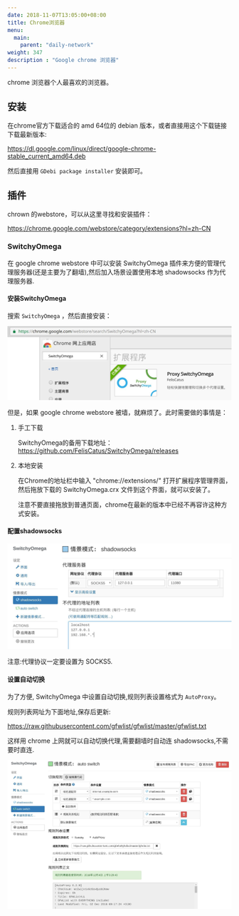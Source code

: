 ```yaml
---
date: 2018-11-07T13:05:00+08:00
title: Chrome浏览器
menu:
  main:
    parent: "daily-network"
weight: 347
description : "Google chrome 浏览器"
---
```


chrome 浏览器个人最喜欢的浏览器。

## 安装

在chrome官方下载适合的 amd 64位的 debian 版本，或者直接用这个下载链接下载最新版本:

https://dl.google.com/linux/direct/google-chrome-stable_current_amd64.deb

然后直接用 `GDebi package installer` 安装即可。

## 插件

chrown 的webstore，可以从这里寻找和安装插件：

https://chrome.google.com/webstore/category/extensions?hl=zh-CN

### SwitchyOmega

在 google chrome webstore 中可以安装 SwitchyOmega 插件来方便的管理代理服务器(还是主要为了翻墙),然后加入场景设置使用本地 shadowsocks 作为代理服务器.

#### 安装SwitchyOmega

搜索 `SwitchyOmega` ，然后直接安装：

![](images/switchy_search.jpg)

但是，如果 google chrome webstore 被墙，就麻烦了。此时需要做的事情是：

1. 手工下载

	SwitchyOmega的备用下载地址： https://github.com/FelisCatus/SwitchyOmega/releases

2. 本地安装

	在Chrome的地址栏中输入 "chrome://extensions/" 打开扩展程序管理界面，然后拖放下载的 SwitchyOmega.crx 文件到这个界面，就可以安装了。

    注意不要直接拖放到普通页面，chrome在最新的版本中已经不再容许这种方式安装。

#### 配置shadowsocks

![](images/switchy_shadowsocks.jpg)

注意:代理协议一定要设置为 SOCKS5.

#### 设置自动切换

为了方便, SwitchyOmega 中设置自动切换,规则列表设置格式为 `AutoProxy`。

规则列表网址为下面地址,保存后更新:

https://raw.githubusercontent.com/gfwlist/gfwlist/master/gfwlist.txt

这样用 chrome 上网就可以自动切换代理,需要翻墙时自动连 shadowsocks,不需要时直连.

![](images/switchy_auto_switch.jpg)